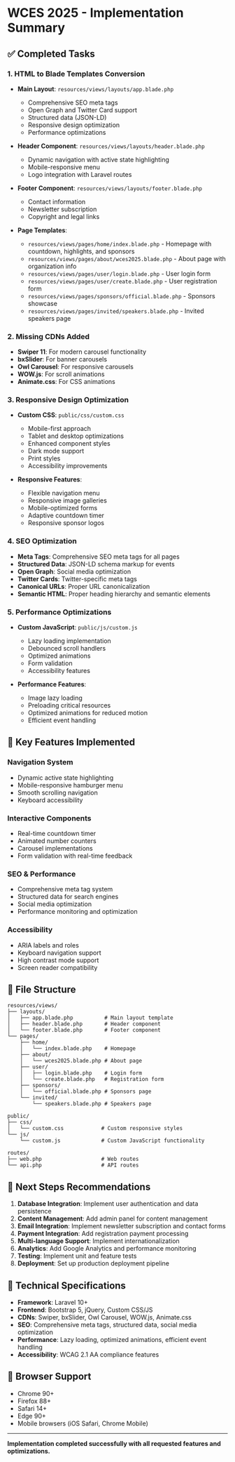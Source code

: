 # WCES 2025 - Implementation Summary

## ✅ Completed Tasks

### 1. HTML to Blade Templates Conversion

-   **Main Layout**: `resources/views/layouts/app.blade.php`

    -   Comprehensive SEO meta tags
    -   Open Graph and Twitter Card support
    -   Structured data (JSON-LD)
    -   Responsive design optimization
    -   Performance optimizations

-   **Header Component**: `resources/views/layouts/header.blade.php`

    -   Dynamic navigation with active state highlighting
    -   Mobile-responsive menu
    -   Logo integration with Laravel routes

-   **Footer Component**: `resources/views/layouts/footer.blade.php`

    -   Contact information
    -   Newsletter subscription
    -   Copyright and legal links

-   **Page Templates**:
    -   `resources/views/pages/home/index.blade.php` - Homepage with countdown, highlights, and sponsors
    -   `resources/views/pages/about/wces2025.blade.php` - About page with organization info
    -   `resources/views/pages/user/login.blade.php` - User login form
    -   `resources/views/pages/user/create.blade.php` - User registration form
    -   `resources/views/pages/sponsors/official.blade.php` - Sponsors showcase
    -   `resources/views/pages/invited/speakers.blade.php` - Invited speakers page

### 2. Missing CDNs Added

-   **Swiper 11**: For modern carousel functionality
-   **bxSlider**: For banner carousels
-   **Owl Carousel**: For responsive carousels
-   **WOW.js**: For scroll animations
-   **Animate.css**: For CSS animations

### 3. Responsive Design Optimization

-   **Custom CSS**: `public/css/custom.css`

    -   Mobile-first approach
    -   Tablet and desktop optimizations
    -   Enhanced component styles
    -   Dark mode support
    -   Print styles
    -   Accessibility improvements

-   **Responsive Features**:
    -   Flexible navigation menu
    -   Responsive image galleries
    -   Mobile-optimized forms
    -   Adaptive countdown timer
    -   Responsive sponsor logos

### 4. SEO Optimization

-   **Meta Tags**: Comprehensive SEO meta tags for all pages
-   **Structured Data**: JSON-LD schema markup for events
-   **Open Graph**: Social media optimization
-   **Twitter Cards**: Twitter-specific meta tags
-   **Canonical URLs**: Proper URL canonicalization
-   **Semantic HTML**: Proper heading hierarchy and semantic elements

### 5. Performance Optimizations

-   **Custom JavaScript**: `public/js/custom.js`

    -   Lazy loading implementation
    -   Debounced scroll handlers
    -   Optimized animations
    -   Form validation
    -   Accessibility features

-   **Performance Features**:
    -   Image lazy loading
    -   Preloading critical resources
    -   Optimized animations for reduced motion
    -   Efficient event handling

## 🚀 Key Features Implemented

### Navigation System

-   Dynamic active state highlighting
-   Mobile-responsive hamburger menu
-   Smooth scrolling navigation
-   Keyboard accessibility

### Interactive Components

-   Real-time countdown timer
-   Animated number counters
-   Carousel implementations
-   Form validation with real-time feedback

### SEO & Performance

-   Comprehensive meta tag system
-   Structured data for search engines
-   Social media optimization
-   Performance monitoring and optimization

### Accessibility

-   ARIA labels and roles
-   Keyboard navigation support
-   High contrast mode support
-   Screen reader compatibility

## 📁 File Structure

```
resources/views/
├── layouts/
│   ├── app.blade.php          # Main layout template
│   ├── header.blade.php       # Header component
│   └── footer.blade.php       # Footer component
└── pages/
    ├── home/
    │   └── index.blade.php    # Homepage
    ├── about/
    │   └── wces2025.blade.php # About page
    ├── user/
    │   ├── login.blade.php    # Login form
    │   └── create.blade.php   # Registration form
    ├── sponsors/
    │   └── official.blade.php # Sponsors page
    └── invited/
        └── speakers.blade.php # Speakers page

public/
├── css/
│   └── custom.css            # Custom responsive styles
└── js/
    └── custom.js             # Custom JavaScript functionality

routes/
├── web.php                   # Web routes
└── api.php                   # API routes
```

## 🎯 Next Steps Recommendations

1. **Database Integration**: Implement user authentication and data persistence
2. **Content Management**: Add admin panel for content management
3. **Email Integration**: Implement newsletter subscription and contact forms
4. **Payment Integration**: Add registration payment processing
5. **Multi-language Support**: Implement internationalization
6. **Analytics**: Add Google Analytics and performance monitoring
7. **Testing**: Implement unit and feature tests
8. **Deployment**: Set up production deployment pipeline

## 🔧 Technical Specifications

-   **Framework**: Laravel 10+
-   **Frontend**: Bootstrap 5, jQuery, Custom CSS/JS
-   **CDNs**: Swiper, bxSlider, Owl Carousel, WOW.js, Animate.css
-   **SEO**: Comprehensive meta tags, structured data, social media optimization
-   **Performance**: Lazy loading, optimized animations, efficient event handling
-   **Accessibility**: WCAG 2.1 AA compliance features

## 📱 Browser Support

-   Chrome 90+
-   Firefox 88+
-   Safari 14+
-   Edge 90+
-   Mobile browsers (iOS Safari, Chrome Mobile)

---

**Implementation completed successfully with all requested features and optimizations.**
